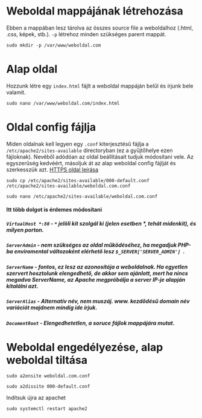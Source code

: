 # Weboldal mappájának létrehozása
Ebben a mappában lesz tárolva az összes source file a weboldalhoz (.html, .css, képek, stb.). `-p` létrehoz minden szükséges parent mappát.
```
sudo mkdir -p /var/www/weboldal.com
```
# Alap oldal
Hozzunk létre egy `index.html` fájlt a weboldal mappáján belűl és írjunk bele valamit.
```
sudo nano /var/www/weboldal.com/index.html
```
# Oldal config fájlja
Miden oldalnak kell legyen egy `.conf` kiterjesztésű fájlja a `/etc/apache2/sites-available` directoryban (ez a gyűjtőhelye ezen fájloknak). Nevéből adódóan az oldal beállításait tudjuk módosítani vele. Az egyszerűség kedvéért, másoljuk át az alap weboldal config fájlját és szerkesszük azt. [HTTPS oldal leírása](https://github.com/BarnaNorbert19/Notes/blob/main/Linux/Debian/Apache2/HTTPS.md "HTTPS oldal leírása")
```
sudo cp /etc/apache2/sites-available/000-default.conf /etc/apache2/sites-available/weboldal.com.conf
```
```
sudo nano /etc/apache2/sites-available/weboldal.com.conf
```
#### Itt több dolgot is érdemes módosítani
##### `VirtualHost *:80` - `*` jelöli kit szolgál ki (jelen esetben *, tehát midenkit), és milyen porton.
##### `ServerAdmin` - nem szükséges az oldal működéséhez, ha megadjuk PHP-ba enviromental változoként elérhető lesz `$_SERVER['SERVER_ADMIN'] `.
##### `ServerName` - fontos, ez lesz az azonosítója a weboldalnak. Ha egyetlen szervert hosztolunk elengedhető, de akkor sem ajánlott, mert ha nincs megadva ServerName, az Apache megpróbálja a server IP-je alapján kitalálni azt.
##### `ServerAlias` - Alternatív név, nem muszáj. www. kezdődésű domain név variációt majdnem mindíg ide írjuk.
##### `DocumentRoot` - Elengedhetetlen, a soruce fájlok mappájára mutat.
# Weboldal engedélyezése, alap weboldal tiltása
```
sudo a2ensite weboldal.com.conf
```
```
sudo a2dissite 000-default.conf
```
Indítsuk újra az apachet
```
sudo systemctl restart apache2
```
